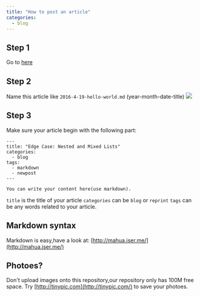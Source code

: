 ```yaml
---
title: "How to post an article"
categories:
  - blog
---
```


## Step 1
Go to [here](https://github.com/bwstorlab/bwstorlab.github.io/new/master/_posts)

## Step 2
Name this article like `2016-4-19-hello-world.md` (year-month-date-title)
![](http://i68.tinypic.com/v2w5fa.png)

## Step 3
Make sure your article begin with the following part:

```
---
title: "Edge Case: Nested and Mixed Lists"
categories:
  - blog
tags:
  - markdown
  - newpost
---

You can write your content here(use markdown).

```
`title` is the title of your article
`categories` can be `blog` or `reprint`
`tags` can be any words related to your article.

## Markdown syntax
Markdown is easy,have a look at: [http://mahua.jser.me/](http://mahua.jser.me/)

## Photoes?
Don't upload images onto this repository,our repository only has 100M free space.
Try [http://tinypic.com](http://tinypic.com/) to save your photoes.

